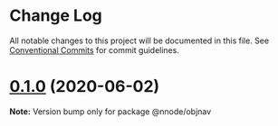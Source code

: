 # Change Log

All notable changes to this project will be documented in this file.
See [Conventional Commits](https://conventionalcommits.org) for commit guidelines.

# [0.1.0](https://github.com/nativecode-dev/nativenode/compare/@nnode/objnav@0.1.0-next.4...@nnode/objnav@0.1.0) (2020-06-02)

**Note:** Version bump only for package @nnode/objnav
